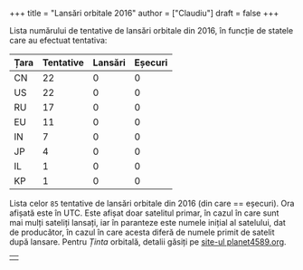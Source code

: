 +++
title = "Lansări orbitale 2016"
author = ["Claudiu"]
draft = false
+++

Lista numărului de tentative de lansări orbitale din 2016, în funcție de statele care au efectuat tentativa:

| Țara | Tentative | Lansări | Eșecuri |
|------|-----------|---------|---------|
| CN   | 22        | 0       | 0       |
| US   | 22        | 0       | 0       |
| RU   | 17        | 0       | 0       |
| EU   | 11        | 0       | 0       |
| IN   | 7         | 0       | 0       |
| JP   | 4         | 0       | 0       |
| IL   | 1         | 0       | 0       |
| KP   | 1         | 0       | 0       |

Lista celor `85` tentative de lansări orbitale din 2016 (din care == eșecuri). Ora afișată este în UTC. Este afișat doar satelitul primar, în cazul în care sunt mai mulți sateliți lansați, iar în paranteze este numele inițial al satelului, dat de producător, în cazul în care acesta diferă de numele primit de satelit după lansare. Pentru _Ținta_ orbitală, detalii găsiți pe [site-ul planet4589.org](https://planet4589.org/space/log/orbcat.html).

|  |
|--|
|  |
